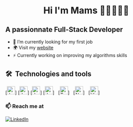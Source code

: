### <h1 align="center">Hi I'm Mams 👋🏾👨🏾‍💻</h1>

<h2>A passionnate Full-Stack Developer</h2>

- 🔭 I’m currently looking for my first job
- 🌍 Visit my <a href="https://mams-sy.vercel.app">website</a>
- ⚡️ Currently working on improving my algorithms skills

## 🛠  Technologies and tools

[<img src="https://img.shields.io/badge/PHP-777BB4?style=for-the-badge&logo=php&logoColor=white" alt="JavaScript logo" title="Php" height="25" />]
[<img src="https://img.shields.io/badge/React-20232A?style=for-the-badge&logo=react&logoColor=61DAFB" alt="JavaScript logo" title="React" height="25" />]
[<img src="https://img.shields.io/badge/JavaScript-F7DF1E?style=for-the-badge&logo=javascript&logoColor=black" alt="JavaScript logo" title="JavaScript" height="25" />]
[<img src="https://img.shields.io/badge/MySQL-00000F?style=for-the-badge&logo=mysql&logoColor=white" alt="JavaScript logo" title="MySql" height="25" />]
&nbsp;
[<img src="https://img.shields.io/badge/TypeScript-007ACC?style=for-the-badge&logo=typescript&logoColor=white" alt="TypeScript logo" title="TypeScript" height="25" />]
&nbsp;
[<img src="https://img.shields.io/badge/Node.js-43853D?style=for-the-badge&logo=node.js&logoColor=white" alt="Node.js logo" title="Node.js" height="25" />]
&nbsp;
[<img src="https://img.shields.io/badge/VS%20Code-282C34?logo=visual-studio-code&logoColor=007ACC" alt="Visual Studio Code logo" title="Visual Studio Code" height="25" />]
&nbsp;

### 📫 Reach me at

<a href="https://www.linkedin.com/in/mamadou-sy/"><img src="https://img.shields.io/badge/LinkedIn--_.svg?style=social&logo=linkedin" alt="LinkedIn"></a>
